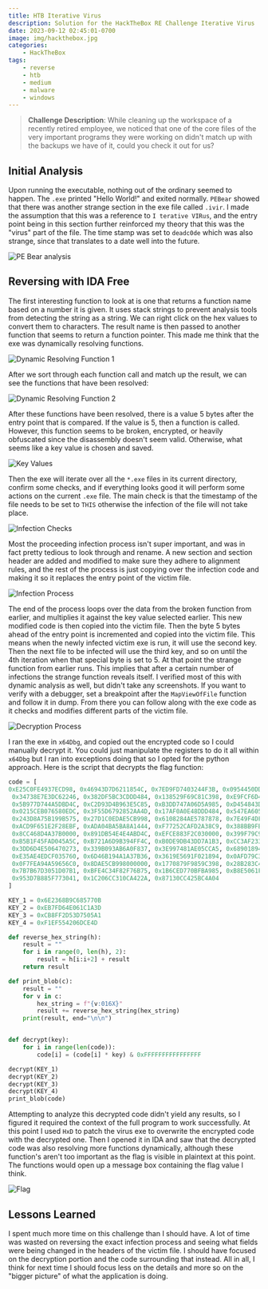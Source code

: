 ```yaml
---
title: HTB Iterative Virus
description: Solution for the HackTheBox RE Challenge Iterative Virus
date: 2023-09-12 02:45:01-0700
image: img/hackthebox.jpg
categories:
    - HackTheBox
tags:
    - reverse
    - htb
    - medium
    - malware
    - windows
---
```


> **Challenge Description**: While cleaning up the workspace of a recently retired employee, we noticed that one of the core files of the very important programs they were working on didn't match up with the backups we have of it, could you check it out for us?

## Initial Analysis

Upon running the executable, nothing out of the ordinary seemed to happen.
The `.exe` printed "Hello World!" and exited normally.
`PEBear` showed that there was another strange section in the exe file called `.ivir`.
I made the assumption that this was a reference to `I terative VIRus`, and the entry point being in this section further reinforced my theory that this was the "virus" part of the file.
The time stamp was set to `deadc0de` which was also strange, since that translates to a date well into the future.

![PE Bear analysis](img/img_1.png)

## Reversing with IDA Free

The first interesting function to look at is one that returns a function name based on a number it is given.
It uses stack strings to prevent analysis tools from detecting the string as a string.
We can right click on the hex values to convert them to characters.
The result name is then passed to another function that seems to return a function pointer.
This made me think that the exe was dynamically resolving functions.

![Dynamic Resolving Function 1](img/img_2.PNG)

After we sort through each function call and match up the result, we can see the functions that have been resolved:

![Dynamic Resolving Function 2](img/img_3.PNG)

After these functions have been resolved, there is a value 5 bytes after the entry point that is compared.
If the value is 5, then a function is called.
However, this function seems to be broken, encrypted, or heavily obfuscated since the disassembly doesn't seem valid.
Otherwise, what seems like a key value is chosen and saved.

![Key Values](img/img_4.PNG)

Then the exe will iterate over all the `*.exe` files in its current directory, confirm some checks, and if everything looks good it will perform some actions on the current `.exe` file.
The main check is that the timestamp of the file needs to be set to `THIS` otherwise the infection of the file will not take place.

![Infection Checks](img/img_5.PNG)

Most the proceeding infection process isn't super important, and was in fact pretty tedious to look through and rename.
A new section and section header are added and modified to make sure they adhere to alignment rules, and the rest of the process is just copying over the infection code and making it so it replaces the entry point of the victim file.

![Infection Process](img/img_6.PNG)

The end of the process loops over the data from the broken function from earlier, and multiplies it against the key value selected earlier.
This new modified code is then copied into the victim file.
Then the byte 5 bytes ahead of the entry point is incremented and copied into the victim file.
This means when the newly infected victim exe is run, it will use the second key.
Then the next file to be infected will use the third key, and so on until the 4th iteration when that special byte is set to 5.
At that point the strange function from earlier runs.
This implies that after a certain number of infections the strange function reveals itself.
I verified most of this with dynamic analysis as well, but didn't take any screenshots.
If you want to verify with a debugger, set a breakpoint after the `MapViewOfFile` function and follow it in dump.
From there you can follow along with the exe code as it checks and modifies different parts of the victim file.

![Decryption Process](img/img_7.PNG)

I ran the exe in `x64Dbg`, and copied out the encrypted code so I could manually decrypt it.
You could just manipulate the registers to do it all within `x64Dbg` but I ran into exceptions doing that so I opted for the python approach.
Here is the script that decrypts the flag function:

```Python
code = [
0xE25C0FE4937ECD98, 0x46943D7D6211854C, 0x7ED9FD7403244F3B, 0x0954450DD34BC4FB,
 0x34738E7E3DC62246, 0x382DF5BC3CDDD484, 0x138529F69C81C398, 0xE9FCF6D4DD85105E,
 0x5B977D744A5DBD4C, 0xC2D93D4B963E5C85, 0xB3DD747A06D5A985, 0xD454843DE2F28EBF,
 0x0215CEB076580EDC, 0x3F55D6792852AA4D, 0x17AF0A0E48DDD484, 0x547EA605BB8640AD,
 0x243D8A75B199B575, 0x27D1C0EDAE5CB998, 0x6108284AE5787878, 0x7E49F4DF10792485,
 0xACD9F651E2F28EBF, 0xADA04BA5BA8A1444, 0xF77252CAFD2A38C9, 0x388BB9FB9D000000,
 0x8CC468D4A37B0000, 0x891DB54E4E4ABD4C, 0xEFCE883F2C030000, 0x399F79C914778100,
 0xB5B1F45FAD045A5C, 0xB721A6D9B394FF4C, 0xB0DE9DB43DD7A1B3, 0xCC3AF2334A813038,
 0x3DD6D4E506470273, 0x339B093AB6A0F837, 0x3E997481AE05CCA5, 0x689018943160B8AC,
 0xE35AE4EDCF035760, 0x6D46B194A1A37B36, 0x3619E5691F021894, 0x0AFD79C343528DEC,
 0x0F7FEA94A59656C0, 0x8DAE5CB998000000, 0x1770879F9859C398, 0x28B283C42B81C398,
 0x7B7B67D3051D07B1, 0xBFE4C34F82F76B75, 0x1B6CED770BFBA985, 0xB8E5061F67130000,
 0x953D7B885F773041, 0x1C206CC310CA422A, 0x87130CC425BC4A04
]

KEY_1 = 0x6E2368B9C685770B
KEY_2 = 0xEB7FD64E061C1A3D
KEY_3 = 0xCB8FF2D53D7505A1
KEY_4 = 0xF1EF554206DCE4D

def reverse_hex_string(h):
    result = ""
    for i in range(0, len(h), 2):
        result = h[i:i+2] + result
    return result

def print_blob(c):
    result = ""
    for v in c:
        hex_string = f"{v:016X}"
        result += reverse_hex_string(hex_string)
    print(result, end="\n\n")


def decrypt(key):
    for i in range(len(code)):
        code[i] = (code[i] * key) & 0xFFFFFFFFFFFFFFFF

decrypt(KEY_1)
decrypt(KEY_2)
decrypt(KEY_3)
decrypt(KEY_4)
print_blob(code)
```

Attempting to analyze this decrypted code didn't yield any results, so I figured it required the context of the full program to work successfully.
At this point I used `HxD` to patch the virus exe to overwrite the encrypted code with the decrypted one.
Then I opened it in IDA and saw that the decrypted code was also resolving more functions dynamically, although these function's aren't too important as the flag is visible in plaintext at this point.
The functions would open up a message box containing the flag value I think.

![Flag](img/img_8.PNG)

## Lessons Learned

I spent much more time on this challenge than I should have.
A lot of time was wasted on reversing the exact infection process and seeing what fields were being changed in the headers of the victim file.
I should have focused on the decryption portion and the code surrounding that instead.
All in all, I think for next time I should focus less on the details and more so on the "bigger picture" of what the application is doing.
